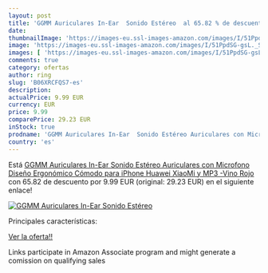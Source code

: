 ```yaml
---
layout: post
title: 'GGMM Auriculares In-Ear  Sonido Estéreo  al 65.82 % de descuento'
date: 
thumbnailImage: 'https://images-eu.ssl-images-amazon.com/images/I/51PpdSG-gsL._SL200_.jpg'
image: 'https://images-eu.ssl-images-amazon.com/images/I/51PpdSG-gsL._SL200_.jpg'
images: [ 'https://images-eu.ssl-images-amazon.com/images/I/51PpdSG-gsL._SL200_.jpg' ]
comments: true
category: ofertas
author: ring
slug: 'B06XRCFQS7-es'
description:
actualPrice: 9.99 EUR
currency: EUR
price: 9.99
comparePrice: 29.23 EUR
inStock: true
prodname: 'GGMM Auriculares In-Ear  Sonido Estéreo Auriculares con Microfono  Diseño Ergonómico Cómodo para iPhone  Huawei  XiaoMi y MP3 -Vino Rojo'
country: 'es'
---
```


Está [GGMM Auriculares In-Ear  Sonido Estéreo Auriculares con Microfono  Diseño Ergonómico Cómodo para iPhone  Huawei  XiaoMi y MP3 -Vino Rojo](https://www.amazon.es/dp/B06XRCFQS7/?tag=tolees-21) con 65.82 de descuento por 9.99 EUR (original: 29.23 EUR) en el siguiente enlace!

[![GGMM Auriculares In-Ear  Sonido Estéreo ](https://images-eu.ssl-images-amazon.com/images/I/51PpdSG-gsL._SL200_.jpg)](https://www.amazon.es/dp/B06XRCFQS7/?tag=tolees-21)

Principales características:


[Ver la oferta!!](https://www.amazon.es/dp/B06XRCFQS7/?tag=tolees-21)

Links participate in Amazon Associate program and might generate a comission on qualifying sales


